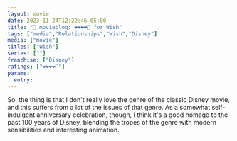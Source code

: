 ```yaml
---
layout: movie
date: 2023-11-24T12:22:46-05:00
title: "🍿 movieblog: ❤️❤️❤️❤️🖤 for Wish"
tags: ["media","Relationships","Wish","Disney"]
media: ["movie"]
titles: ["Wish"]
series: [""]
franchise: ["Disney"]
ratings: ["❤️❤️❤️❤️🖤"]
params:
  entry:
---
```

So, the thing is that I don't really love the genre of the classic Disney movie, and this suffers from a lot of the issues of that genre. As a somewhat self-indulgent anniversary celebration, though, I think it's a good homage to the past 100 years of Disney, blending the tropes of the genre with modern sensibilities and interesting animation.
